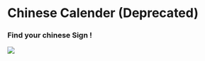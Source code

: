 # Chinese Calender (Deprecated)

### Find your chinese Sign !

![](https://github.com/mmeyfour/Zodiaco/blob/main/Zodiaco.gif)

